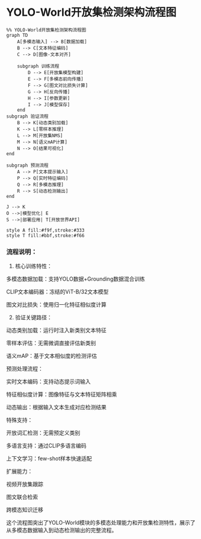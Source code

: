 # YOLO-World开放集检测架构流程图


```mermaid
%% YOLO-World开放集检测架构流程图
graph TD
    A[多模态输入] --> B[数据加载]
    B --> C[文本特征编码]
    C --> D[图像-文本对齐]
    
    subgraph 训练流程
        D --> E[开放集模型构建]
        E --> F[多模态前向传播]
        F --> G[图文对比损失计算]
        G --> H[反向传播]
        H --> I[参数更新]
        I --> J[模型保存]
    end
subgraph 验证流程
    B --> K[动态类别加载]
    K --> L[零样本推理]
    L --> M[开放集NMS]
    M --> N[语义mAP计算]
    N --> O[结果可视化]
end

subgraph 预测流程
    A --> P[文本提示输入]
    P --> Q[实时特征编码]
    Q --> R[多模态推理]
    R --> S[动态检测输出]
end

J --> K
O -->|模型优化| E
S -->|部署应用| T[开放世界API]

style A fill:#f9f,stroke:#333
style T fill:#bbf,stroke:#f66 
```

### 流程说明：

1. 核心训练特性：

多模态数据加载：支持YOLO数据+Grounding数据混合训练

CLIP文本编码器：冻结的ViT-B/32文本模型

图文对比损失：使用归一化特征相似度计算

2. 验证关键路径：

动态类别加载：运行时注入新类别文本特征

零样本评估：无需微调直接评估新类别

语义mAP：基于文本相似度的检测评估

预测处理流程：

实时文本编码：支持动态提示词输入

特征相似度计算：图像特征与文本特征矩阵相乘

动态输出：根据输入文本生成对应检测结果

特殊支持：

开放词汇检测：无需预定义类别

多语言支持：通过CLIP多语言编码

上下文学习：few-shot样本快速适配

扩展能力：

视频开放集跟踪

图文联合检索

跨模态知识迁移

这个流程图突出了YOLO-World模块的多模态处理能力和开放集检测特性，展示了从多模态数据输入到动态检测输出的完整流程。
